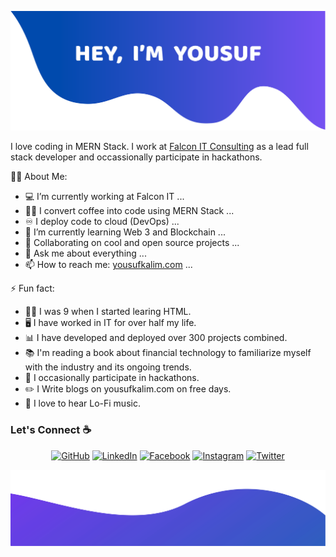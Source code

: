 ![alt text](./images/top.png)

I love coding in MERN Stack. I work at [Falcon IT Consulting](https://www.falconconsulting.fr/) as a lead full stack developer and occassionally participate in hackathons.

<!--
**yousufkalim/yousufkalim** is a ✨ _special_ ✨ repository because its `README.md` (this file) appears on your GitHub profile.

Here are some ideas to get you started:
-->

🧑‍💼 About Me:

-   💻 I’m currently working at Falcon IT ...
-   👨‍💻 I convert coffee into code using MERN Stack ...
-   ♾️ I deploy code to cloud (DevOps) ...
-   🌱 I’m currently learning Web 3 and Blockchain ...
-   👯 Collaborating on cool and open source projects ...
-   💬 Ask me about everything ...
-   📫 How to reach me: <a href="https://yousufkalim.com">yousufkalim.com</a> ...

⚡ Fun fact:

-   🧑‍💻 I was 9 when I started learing HTML.
-   🖥️ I have worked in IT for over half my life.
-   📊 I have developed and deployed over 300 projects combined.
-   📚 I'm reading a book about financial technology to familiarize myself with the industry and its ongoing trends.
-   🥇 I occasionally participate in hackathons.
-   :pencil2: I Write blogs on yousufkalim.com on free days.
-   :musical_note: I love to hear Lo-Fi music.

### Let's Connect :coffee:

<p align="center">
	<a href="https://github.com/yousufkalim"><img src="https://img.icons8.com/bubbles/50/000000/github.png" alt="GitHub"/></a>
	<a href="https://www.linkedin.com/in/yousufkalim/"><img src="https://img.icons8.com/bubbles/50/000000/linkedin.png" alt="LinkedIn"/></a>
	<a href="https://www.facebook.com/mianyousufkalim/"><img src="https://img.icons8.com/bubbles/50/000000/facebook-new.png" alt="Facebook"/></a>
	<a href="https://www.instagram.com/yousuf.kalim/"><img src="https://img.icons8.com/bubbles/50/000000/instagram.png" alt="Instagram"/></a>
	<a href="https://twitter.com/yousuf_kalim"><img src="https://img.icons8.com/bubbles/50/000000/twitter-circled.png" alt="Twitter"/></a>
</p>

![alt text](./images/bottom.svg)
